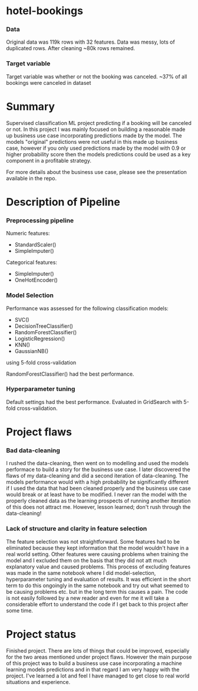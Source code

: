 # hotel-bookings

### Data 
Original data was 119k rows with 32 features. Data was messy, lots of duplicated rows. After cleaning ~80k rows remained. 

### Target variable
Target variable was whether or not the booking was canceled. ~37% of all bookings were canceled in dataset

# Summary
Supervised classification ML project predicting if a booking will be canceled or not. In this project I was mainly focused on building a reasonable made up business use case incorporating predictions made by the model. The models "original" predictions were not useful in this made up business case, however if you only used predictions made by the model with 0.9 or higher probability score then the models predictions could be used as a key component in a profitable strategy. 

For more details about the business use case, please see the presentation available in the repo.

# Description of Pipeline

### Preprocessing pipeline

Numeric features: 
- StandardScaler()
- SimpleImputer()

Categorical features: 
- SimpleImputer()
- OneHotEncoder()

### Model Selection

Performance was assessed for the following classification models:
- SVC()
- DecisionTreeClassifier()
- RandomForestClassifier()
- LogisticRegression()
- KNN()
- GaussianNB()

using 5-fold cross-validation

RandomForestClassifier() had the best performance. 

### Hyperparameter tuning
Default settings had the best performance. Evaluated in GridSearch with 5-fold cross-validation.

# Project flaws
### Bad data-cleaning
I rushed the data-cleaning, then went on to modelling and used the models performace to build a story for the business use case. I later discovered the flaws of my data-cleaning and did a second iteration of data-cleaning. The models performance would with a high probability be significantly different if I used the data that had been cleaned properly and the business use case would break or at least have to be modified. I never ran the model with the properly cleaned data as the learning prospects of running another iteration of this does not attract me. However, lesson learned; don't rush through the data-cleaning!

### Lack of structure and clarity in feature selection
The feature selection was not straightforward. Some features had to be eliminated because they kept information that the model wouldn't have in a real world setting. Other features were causing problems when training the model and I excluded them on the basis that they did not att much explanatory value and caused problems. This process of excluding features was made in the same notebook where I did model-selection, hyperparameter tuning and evaluation of results. It was efficient in the short term to do this ongoingly in the same notebook and try out what seemed to be causing problems etc. but in the long term this causes a pain. The code is not easily followed by a new reader and even for me it will take a considerable effort to understand the code if I get back to this project after some time. 

# Project status
Finished project. There are lots of things that could be improved, especially for the two areas mentioned under project flaws. However the main purpose of this project was to build a business use case incorporating a machine learning models predictions and in that regard I am very happy with the project. I've learned a lot and feel I have managed to get close to real world situations and experience. 
